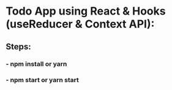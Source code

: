 # Todo App using React & Hooks (useReducer & Context API): 

## Steps:
### - npm install or yarn
### - npm start or yarn start

 
 
